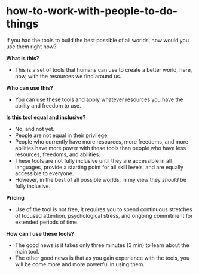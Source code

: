 # how-to-work-with-people-to-do-things
If you had the tools to build the best possible of all worlds, how would you use them right now?

**What is this?**

* This is a set of tools that humans can use to create a better world, here, now, with the resources we find around us.

**Who can use this?** 

* You can use these tools and apply whatever resources you have the ability and freedom to use. 

**Is this tool equal and inclusive?**

* No, and not yet. 
* People are not equal in their privilege.  
* People who currently have more resources, more freedoms, and more abilities have more power with these tools than people who have less resources, freedoms, and abilities.  
* These tools are not fully inclusive until they are accessible in all languages, provide a starting point for all skill levels, and are equally accessible to everyone.  
* However, in the best of all possible worlds, in my view they *should* be fully inclusive.

**Pricing**

* Use of the tool is not free, it requires you to spend continuous stretches of focused attention, psychological stress, and ongoing commitment for extended periods of time. 

**How can I use these tools?**

* The good news is it takes only three minutes (3 min) to learn about the main tool.
* The other good news is that as you gain experience with the tools, you will be come more and more powerful in using them.
